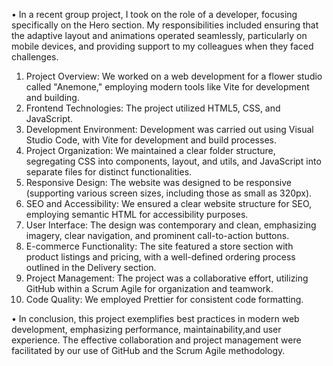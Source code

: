 •   In a recent group project, I took on the role of a developer, focusing specifically on the Hero section. 
My responsibilities included ensuring that the adaptive layout and animations operated seamlessly, particularly 
on mobile devices, and providing support to my colleagues when they faced challenges.

1. Project Overview: We worked on a web development for a flower studio called "Anemone," employing modern tools like Vite for development and building.
2. Frontend Technologies: The project utilized HTML5, CSS, and JavaScript.
3. Development Environment: Development was carried out using Visual Studio Code, with Vite for development and build processes.
4. Project Organization: We maintained a clear folder structure, segregating CSS into components, layout, and utils, and JavaScript into separate files for distinct functionalities.
5. Responsive Design: The website was designed to be responsive (supporting various screen sizes, including those as small as 320px).
6. SEO and Accessibility: We ensured a clear website structure for SEO, employing semantic HTML for accessibility purposes.
7. User Interface: The design was contemporary and clean, emphasizing imagery, clear navigation, and prominent call-to-action buttons.
8. E-commerce Functionality: The site featured a store section with product listings and pricing, with a well-defined ordering process outlined in the Delivery section.
9. Project Management: The project was a collaborative effort, utilizing GitHub within a Scrum Agile for organization and teamwork.
10. Code Quality: We employed Prettier for consistent code formatting.

•   In conclusion, this project exemplifies best practices in modern web development, emphasizing performance, 
maintainability,and user experience. The effective collaboration and project management were facilitated by our 
use of GitHub and the Scrum Agile methodology.
